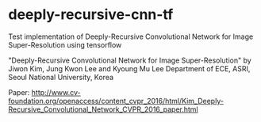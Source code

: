 # deeply-recursive-cnn-tf
Test implementation of Deeply-Recursive Convolutional Network for Image Super-Resolution using tensorflow

"Deeply-Recursive Convolutional Network for Image Super-Resolution"
by Jiwon Kim, Jung Kwon Lee and Kyoung Mu Lee Department of ECE, ASRI, Seoul National University, Korea

Paper: http://www.cv-foundation.org/openaccess/content_cvpr_2016/html/Kim_Deeply-Recursive_Convolutional_Network_CVPR_2016_paper.html



